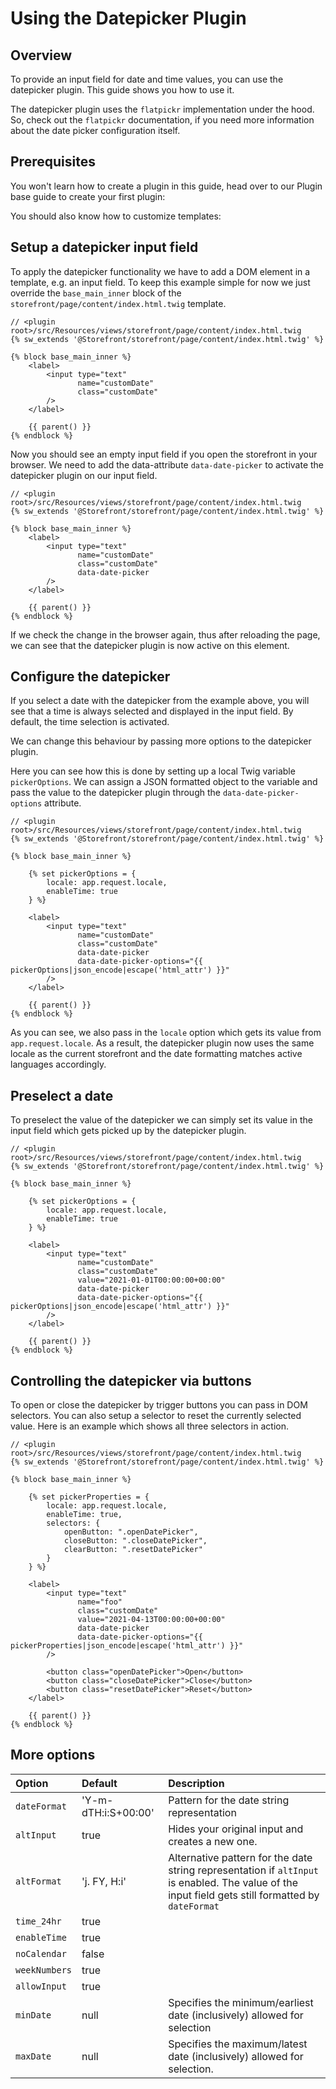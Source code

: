 # Using the Datepicker Plugin

## Overview

To provide an input field for date and time values, you can use the datepicker plugin. This guide shows you how to use it.

The datepicker plugin uses the `flatpickr` implementation under the hood. So, check out the `flatpickr` documentation,
if you need more information about the date picker configuration itself.

<PageRef page="https://flatpickr.js.org" title="" target="_blank" />

## Prerequisites

You won't learn how to create a plugin in this guide, head over to our Plugin base guide to create
your first plugin:

<PageRef page="../plugin-base-guide" />

You should also know how to customize templates:

<PageRef page="./customize-templates" />

## Setup a datepicker input field

To apply the datepicker functionality we have to add a DOM element in a template, e.g. an input field.
To keep this example simple for now we just override the `base_main_inner` block of the `storefront/page/content/index.html.twig` template.

```twig
// <plugin root>/src/Resources/views/storefront/page/content/index.html.twig
{% sw_extends '@Storefront/storefront/page/content/index.html.twig' %}

{% block base_main_inner %}
    <label>
        <input type="text"
               name="customDate"
               class="customDate"
        />
    </label>

    {{ parent() }}
{% endblock %}
```

Now you should see an empty input field if you open the storefront in your browser.
We need to add the data-attribute `data-date-picker` to activate the datepicker plugin on our input field.

```twig
// <plugin root>/src/Resources/views/storefront/page/content/index.html.twig
{% sw_extends '@Storefront/storefront/page/content/index.html.twig' %}

{% block base_main_inner %}
    <label>
        <input type="text"
               name="customDate"
               class="customDate"
               data-date-picker
        />
    </label>

    {{ parent() }}
{% endblock %}
```

If we check the change in the browser again, thus after reloading the page, we can see that the datepicker plugin is now active on this element.

## Configure the datepicker

If you select a date with the datepicker from the example above, you will see that a time is always selected and displayed in the input field. By default, the time selection is activated.

We can change this behaviour by passing more options to the datepicker plugin.

Here you can see how this is done by setting up a local Twig variable `pickerOptions`. We can assign a JSON formatted object to the variable and pass the value to the datepicker plugin through the `data-date-picker-options` attribute.

```twig
// <plugin root>/src/Resources/views/storefront/page/content/index.html.twig
{% sw_extends '@Storefront/storefront/page/content/index.html.twig' %}

{% block base_main_inner %}

    {% set pickerOptions = {
        locale: app.request.locale,
        enableTime: true
    } %}
    
    <label>
        <input type="text"
               name="customDate"
               class="customDate"
               data-date-picker
               data-date-picker-options="{{ pickerOptions|json_encode|escape('html_attr') }}"
        />
    </label>

    {{ parent() }}
{% endblock %}
```

As you can see, we also pass in the `locale` option which gets its value from `app.request.locale`. As a result,
the datepicker plugin now uses the same locale as the current storefront and the date formatting matches active
languages accordingly.

## Preselect a date

To preselect the value of the datepicker we can simply set its value in the input field which gets picked up by the datepicker plugin.

```twig
// <plugin root>/src/Resources/views/storefront/page/content/index.html.twig
{% sw_extends '@Storefront/storefront/page/content/index.html.twig' %}

{% block base_main_inner %}

    {% set pickerOptions = {
        locale: app.request.locale,
        enableTime: true
    } %}
    
    <label>
        <input type="text"
               name="customDate"
               class="customDate"
               value="2021-01-01T00:00:00+00:00"
               data-date-picker
               data-date-picker-options="{{ pickerOptions|json_encode|escape('html_attr') }}"
        />
    </label>

    {{ parent() }}
{% endblock %}
```

## Controlling the datepicker via buttons

To open or close the datepicker by trigger buttons you can pass in DOM selectors. You can also setup a selector to reset the currently selected value.
Here is an example which shows all three selectors in action.

```twig
// <plugin root>/src/Resources/views/storefront/page/content/index.html.twig
{% sw_extends '@Storefront/storefront/page/content/index.html.twig' %}

{% block base_main_inner %}

    {% set pickerProperties = {
        locale: app.request.locale,
        enableTime: true,
        selectors: {
            openButton: ".openDatePicker",
            closeButton: ".closeDatePicker",
            clearButton: ".resetDatePicker"
        }
    } %}

    <label>
        <input type="text"
               name="foo"
               class="customDate"
               value="2021-04-13T00:00:00+00:00"
               data-date-picker
               data-date-picker-options="{{ pickerProperties|json_encode|escape('html_attr') }}"
        />

        <button class="openDatePicker">Open</button>
        <button class="closeDatePicker">Close</button>
        <button class="resetDatePicker">Reset</button>
    </label>

    {{ parent() }}
{% endblock %}
```

## More options

| Option | Default | Description |
| :--- | :--- | :--- |
| `dateFormat` | 'Y-m-dTH:i:S+00:00' | Pattern for the date string representation
| `altInput` | true | Hides your original input and creates a new one.
| `altFormat` | 'j. FY, H:i' | Alternative pattern for the date string representation if `altInput` is enabled. The value of the input field gets still formatted by `dateFormat`
| `time_24hr` | true |
| `enableTime` | true |
| `noCalendar` |false |
| `weekNumbers` | true |
| `allowInput` | true |
| `minDate` | null | Specifies the minimum/earliest date (inclusively) allowed for selection
| `maxDate` | null | Specifies the maximum/latest date (inclusively) allowed for selection.
